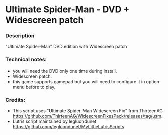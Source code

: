 # Ultimate Spider-Man - DVD + Widescreen patch
### Description
"Ultimate Spider-Man" DVD edition with Widescreen patch
### Technical notes:
- you will need the DVD only one time during install.
- Widescreen patch.
- this game supports gamepad but you will need to configure it in option menu before to play.
### Credits:
- This script uses "Ultimate Spider-Man Widescreen Fix" from ThirteenAG https://github.com/ThirteenAG/WidescreenFixesPack/releases/tag/usm.
- Lutris script maintained by legluondunet https://github.com/legluondunet/MyLittleLutrisScripts
